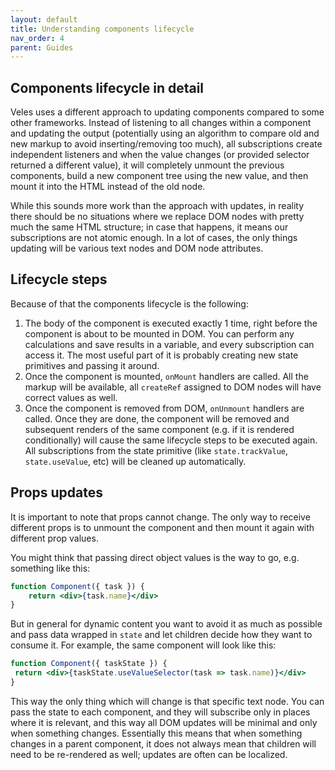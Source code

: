 ```yaml
---
layout: default
title: Understanding components lifecycle
nav_order: 4
parent: Guides
---
```


## Components lifecycle in detail

Veles uses a different approach to updating components compared to some other frameworks. Instead of listening to all changes within a component and updating the output (potentially using an algorithm to compare old and new markup to avoid inserting/removing too much), all subscriptions create independent listeners and when the value changes (or provided selector returned a different value), it will completely unmount the previous components, build a new component tree using the new value, and then mount it into the HTML instead of the old node.

While this sounds more work than the approach with updates, in reality there should be no situations where we replace DOM nodes with pretty much the same HTML structure; in case that happens, it means our subscriptions are not atomic enough. In a lot of cases, the only things updating will be various text nodes and DOM node attributes.

## Lifecycle steps

Because of that the components lifecycle is the following:

1. The body of the component is executed exactly 1 time, right before the component is about to be mounted in DOM. You can perform any calculations and save results in a variable, and every subscription can access it. The most useful part of it is probably creating new state primitives and passing it around.
2. Once the component is mounted, `onMount` handlers are called. All the markup will be available, all `createRef` assigned to DOM nodes will have correct values as well.
3. Once the component is removed from DOM, `onUnmount` handlers are called. Once they are done, the component will be removed and subsequent renders of the same component (e.g. if it is rendered conditionally) will cause the same lifecycle steps to be executed again. All subscriptions from the state primitive (like `state.trackValue`, `state.useValue`, etc) will be cleaned up automatically.

## Props updates

It is important to note that props cannot change. The only way to receive different props is to unmount the component and then mount it again with different prop values.

You might think that passing direct object values is the way to go, e.g. something like this:

```jsx
function Component({ task }) {
    return <div>{task.name}</div>
}
```

But in general for dynamic content you want to avoid it as much as possible and pass data wrapped in `state` and let children decide how they want to consume it. For example, the same component will look like this:

```jsx
function Component({ taskState }) {
 return <div>{taskState.useValueSelector(task => task.name)}</div>
}
```

This way the only thing which will change is that specific text node. You can pass the state to each component, and they will subscribe only in places where it is relevant, and this way all DOM updates will be minimal and only when something changes. Essentially this means that when something changes in a parent component, it does not always mean that children will need to be re-rendered as well; updates are often can be localized.

